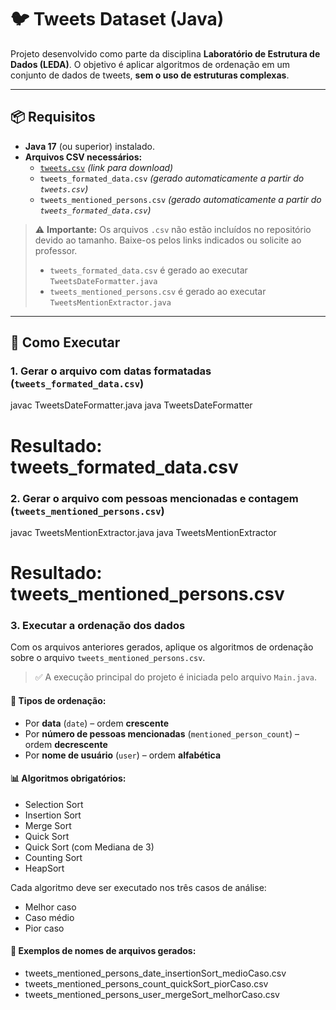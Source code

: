 # 🐦 Tweets Dataset (Java)

Projeto desenvolvido como parte da disciplina **Laboratório de Estrutura de Dados (LEDA)**. O objetivo é aplicar algoritmos de ordenação em um conjunto de dados de tweets, **sem o uso de estruturas complexas**.

---

## 📦 Requisitos

- **Java 17** (ou superior) instalado.
- **Arquivos CSV necessários:**
  - [`tweets.csv`](#) *(link para download)*
  - `tweets_formated_data.csv` *(gerado automaticamente a partir do `tweets.csv`)*
  - `tweets_mentioned_persons.csv` *(gerado automaticamente a partir do `tweets_formated_data.csv`)*

> ⚠️ **Importante:** Os arquivos `.csv` não estão incluídos no repositório devido ao tamanho. Baixe-os pelos links indicados ou solicite ao professor.  
> - `tweets_formated_data.csv` é gerado ao executar `TweetsDateFormatter.java`  
> - `tweets_mentioned_persons.csv` é gerado ao executar `TweetsMentionExtractor.java`

---

## 🚀 Como Executar

### 1. Gerar o arquivo com **datas formatadas** (`tweets_formated_data.csv`)


javac TweetsDateFormatter.java
java TweetsDateFormatter
# Resultado: tweets_formated_data.csv

### 2. Gerar o arquivo com **pessoas mencionadas e contagem** (`tweets_mentioned_persons.csv`)

javac TweetsMentionExtractor.java
java TweetsMentionExtractor
# Resultado: tweets_mentioned_persons.csv

### 3. Executar a **ordenação dos dados**

Com os arquivos anteriores gerados, aplique os algoritmos de ordenação sobre o arquivo `tweets_mentioned_persons.csv`.

> ✅ A execução principal do projeto é iniciada pelo arquivo `Main.java`.

#### 🔽 Tipos de ordenação:

- Por **data** (`date`) – ordem **crescente**
- Por **número de pessoas mencionadas** (`mentioned_person_count`) – ordem **decrescente**
- Por **nome de usuário** (`user`) – ordem **alfabética**

#### 📊 Algoritmos obrigatórios:

- Selection Sort  
- Insertion Sort  
- Merge Sort  
- Quick Sort  
- Quick Sort (com Mediana de 3)  
- Counting Sort  
- HeapSort  

Cada algoritmo deve ser executado nos três casos de análise:

- Melhor caso  
- Caso médio  
- Pior caso  

#### 📁 Exemplos de nomes de arquivos gerados:

- tweets_mentioned_persons_date_insertionSort_medioCaso.csv
- tweets_mentioned_persons_count_quickSort_piorCaso.csv
- tweets_mentioned_persons_user_mergeSort_melhorCaso.csv
